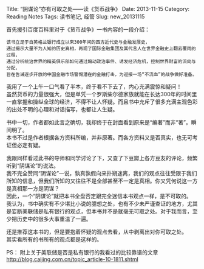 Title: “阴谋论”亦有可取之处——读《货币战争》
Date: 2013-11-15
Category: Reading Notes
Tags: 读书笔记, 经管
Slug: new_20131115

首先援引百度百科里对于《货币战争》一书内容的一段介绍：
	
	该书立足于自英格兰银行成立以来300年间的西方近代史与金融发展史，
	通过揭示大量不为人知的历史真相，再现了国际金融集团及其代言人在世界金融史上翻云覆雨的过程，
	通过分析统治世界的精英俱乐部如何通过煽动政治事件、诱发经济危机，控制世界财富的流向与分配，
	旨在告诫逐步开放的中国金融市场警惕潜在的金融打击，为迎接一场“不流血”的战争做好准备。

我用了一个上午一口气看了半本，终于看不下去了，内心充满震惊和疑问！  
虽然货币的力量很强大，但是单凭一个罗斯柴尔德家族就能在长达300年的时间里一直掌握和操纵全球的经济，不得不让人怀疑。而且书中充斥了很多充满主观色彩的出处不明的心理和对话描写，也都让人生疑。  

书中一切，作者都如此言之确切，我却终于在封面看到原来是“编著”而非“著”。瞬间明了。  
本书不过是作者根据各方资料所编，并非原著。而各方资料又是否真实，也无可考证但必定有疑。  

我跟同样看过此书的导师和同学讨论了下，又查了下豆瓣上各方豆友的评论，频繁听到“阴谋论”的说法。  
我不完全赞同“阴谋论”一说，孰真孰假向来扑朔迷离，我们的观点往往受限于我们所知的信息，但我们所知的又往往不是全部甚至不一定是真相。你又凭何说这一方是真相那一方是阴谋？  
因此，一个“阴谋论”就把本书全盘否定跟完全迷信本书观点一样，是不可取的。  
我认为，书中确实有不少堪比小说的臆想之处，也有不少未严谨查证的地方，尤其是妄断美联储是私有银行的观点，但本书并不是就毫无可取之处。对于我而言，至少把历史中的很多大事重温了一遍。  

还是推荐这本书的，但是要抱着怀疑的观点去看，从中剥离出对你可取之处。  
其实看所有的书所有的观点都是这样的。

PS：
附上关于美联储是否是私有银行的我看过的比较靠谱的文章  
<http://blog.caijing.com.cn/topic_article-10-1811.shtml>